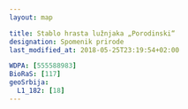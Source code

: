```yaml
---
layout: map

title: Stablo hrasta lužnjaka „Porodinski“
designation: Spomenik prirode
last_modified_at: 2018-05-25T23:19:54+02:00

WDPA: [555588983]
BioRaS: [117]
geoSrbija:
  L1_182: [18]
---
```

